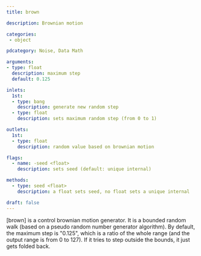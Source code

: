 ```yaml
---
title: brown

description: Brownian motion

categories:
 - object

pdcategory: Noise, Data Math

arguments:
- type: float
  description: maximum step 
  default: 0.125

inlets:
  1st:
  - type: bang
    description: generate new random step
  - type: float
    description: sets maximum random step (from 0 to 1)

outlets:
  1st:
  - type: float
    description: random value based on brownian motion

flags:
  - name: -seed <float>
    description: sets seed (default: unique internal)

methods:
  - type: seed <float>
    description: a float sets seed, no float sets a unique internal

draft: false
---
```


[brown] is a control brownian motion generator. It is a bounded random walk (based on a pseudo random number generator algorithm). By default, the maximum step is "0.125", which is a ratio of the whole range (and the output range is from 0 to 127). If it tries to step outside the bounds, it just gets folded back.
